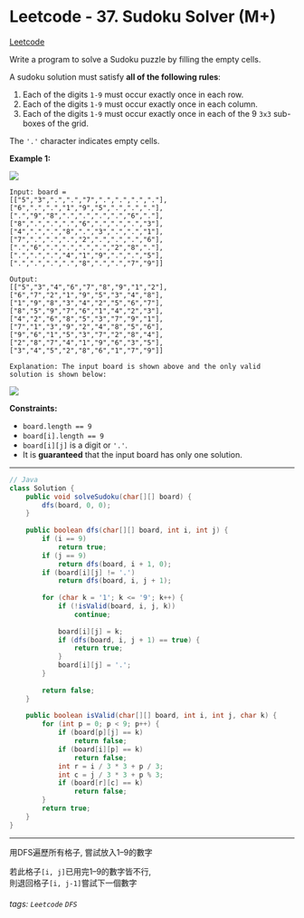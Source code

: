 # Leetcode - 37. Sudoku Solver (M+)

[Leetcode](https://leetcode.com/problems/sudoku-solver/)

Write a program to solve a Sudoku puzzle by filling the empty cells.

A sudoku solution must satisfy **all of the following rules**:

1.  Each of the digits `1-9` must occur exactly once in each row.
2.  Each of the digits `1-9` must occur exactly once in each column.
3.  Each of the digits `1-9` must occur exactly once in each of the 9 `3x3` sub-boxes of the grid.

The `'.'` character indicates empty cells.

**Example 1:**

![](https://miro.medium.com/max/500/0*5eTQ7rxYaA6qxyiv.png)
```
Input: board = 
[["5","3",".",".","7",".",".",".","."],
["6",".",".","1","9","5",".",".","."],
[".","9","8",".",".",".",".","6","."],
["8",".",".",".","6",".",".",".","3"],
["4",".",".","8",".","3",".",".","1"],
["7",".",".",".","2",".",".",".","6"],
[".","6",".",".",".",".","2","8","."],
[".",".",".","4","1","9",".",".","5"],
[".",".",".",".","8",".",".","7","9"]]  

Output: 
[["5","3","4","6","7","8","9","1","2"],["6","7","2","1","9","5","3","4","8"],
["1","9","8","3","4","2","5","6","7"],
["8","5","9","7","6","1","4","2","3"],
["4","2","6","8","5","3","7","9","1"],
["7","1","3","9","2","4","8","5","6"],
["9","6","1","5","3","7","2","8","4"],
["2","8","7","4","1","9","6","3","5"],
["3","4","5","2","8","6","1","7","9"]] 

Explanation: The input board is shown above and the only valid solution is shown below:
```
![](https://miro.medium.com/max/500/0*cvch2y8kSvsSTKXo.png)

**Constraints:**

-   `board.length == 9`
-   `board[i].length == 9`
-   `board[i][j]` is a digit or `'.'`.
-   It is **guaranteed** that the input board has only one solution.

---

```java
// Java  
class Solution {  
    public void solveSudoku(char[][] board) {  
        dfs(board, 0, 0);  
    }  
  
    public boolean dfs(char[][] board, int i, int j) {  
        if (i == 9)  
            return true;  
        if (j == 9)  
            return dfs(board, i + 1, 0);  
        if (board[i][j] != '.')  
            return dfs(board, i, j + 1);  
  
        for (char k = '1'; k <= '9'; k++) {  
            if (!isValid(board, i, j, k))   
                continue;  
  
            board[i][j] = k;  
            if (dfs(board, i, j + 1) == true) {  
                return true;  
            }  
            board[i][j] = '.';  
        }  
  
        return false;  
    }  
  
    public boolean isValid(char[][] board, int i, int j, char k) {  
        for (int p = 0; p < 9; p++) {  
            if (board[p][j] == k)   
                return false;  
            if (board[i][p] == k)  
                return false;  
            int r = i / 3 * 3 + p / 3;  
            int c = j / 3 * 3 + p % 3;  
            if (board[r][c] == k)  
                return false;  
        }  
        return true;  
    }  
}
```

---


用DFS遍歷所有格子, 嘗試放入1–9的數字

若此格子`[i, j]`已用完1–9的數字皆不行,  
則退回格子`[i, j-1]`嘗試下一個數字


###### tags: `Leetcode` `DFS`
